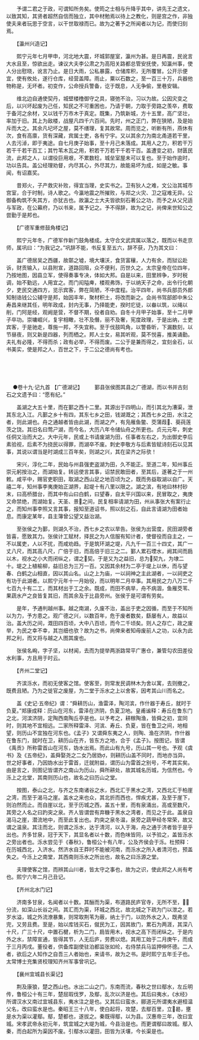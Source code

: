 <!-- { "loadSidebar": true } -->
　　予谓二君之于政，可谓知所务矣。使筠之士相与升降乎其中，讲先王之遗文，以致其知，其贤者超然自信而独立，其中材勉焉以待上之教化，则是宫之作，非独使夫来者玩思于空言，以干世取禄而已。故为之著予之所闻者以为记，而使归刻焉。

　　【瀛州兴造记】

　　熙宁元年七月甲申，河北地大震，坏城郭屋室，瀛州为甚。是日再震，民讹言大水且至，惊欲出走。谏议大夫李公肃之为高阳关路都总管安抚使，知瀛州事，使人分出慰晓，讹言乃止。是日大雨，公私暴露，仓储库积，无所覆冒。公开示便宜，使有攸处，遂行仓库，经营盖障。雨止，粟以石数之，至一百三十万，兵器他物称是，无坏者。初变作，公命授兵警备，讫于既息，人无争偷，里巷安辑。

　　维北边自通使契丹，城壁楼橹御守之具，寝弛不治，习以为故。公因灾变之后，以兴坏起废为己任，知民之不可重困也，乃请于朝，力取于旁路之羡卒，费取于备河之余材，又以钱千万市木于真定。既集，乃筑新城，方十五里，高广坚壮，率加于旧。其上为敌楼，战屋凡四千六百间。先时，州之正门，弊在狭陋，及是始斥而大之。其余凡圮坏之屋，莫不缮理，复其故常。周而览之，听断有所，燕休有次，食有高廪，货有深藏，宾属士吏，各有宁宇。又以其余力为南北甬道若干里，人去污淖，即于夷途。自七月庚子始事，至十月己未落成。其用人之力，积若干万若干千若干百工；其竹苇木瓦之用，积若干万若干千若干百。盖遭变之初，财匮民流，此邦之人，以谓役巨用艰，不累数稔，城垒室屋未可以复也。至于始作逾时，功以告具。盖公经理劝督，内尽其心，外尽其力，故能易坏为成，如是之敏。事闻，有诏嘉奖。

　　昔郑火，子产救灾补败，得宜当理，史实书之。卫有狄人之难，文公治其城市宫室，合于时制，诗人歌之。今瀛地震之所摧败，与郑之火灾、卫之寇难无异。公御备构筑不失其方，亦犹古也。故瀛之士大夫皆欲刻石著公之功，而予之从父兄适与军政，在公幕府，乃以书来，属予记之。予不得辞，故为之记，尚俾来世知公之尝勤于是邦也。

　　【广德军重修鼓角楼记】

　　熙宁元年冬，广德军作新门鼓角楼成。太守合文武宾属以落之，既而以书走京师，属巩曰：“为我记之。”巩辞不能，书反复至五六，辞不获，乃为其文曰：

　　盖广德居吴之西疆，故鄣之墟，境大壤沃，食货富穰，人力有余，而狱讼赴诉，财贡输入，以县附宣，道路回阻，众不便利，历世久之。太宗皇帝在位四年，乃按地图，因县立军，使得奏事专决，体如大邦。自是以来，田里辨争，岁时税调，始不勤远，人用宜之。而门闳隘庳，楼观弗饰，于以纳天子之命，出令行化朝夕，吏民交通四方，览示宾客，弊在简陋，不中度程。治平四年，尚书兵部员外郎知制诰钱公公辅守是邦，始因丰年，聚材积土，将改而新之。会尚书驾部郎中朱公寿昌来继其任，明年政成，封内无事，乃择能吏，揆时庀徒，以畚以筑，以绳以削，门阿是经，观阙是营，不督不期，役者自劝。自冬十月甲子始事，至十二月甲子卒功。崇墉崛兴，复宇相瞰，壮不及僭，丽不及奢，宪度政理，于是出纳，士吏宾客，于是驰走，尊施一邦，不失宜称。至于伐鼓鸣角，以警昏昕，下漏数刻，以节昼夜，则又新是四器，列而栖之。邦人士女，易其听观，莫不悦喜，推美诵勤。夫礼有必隆，不得而杀；政有必举，不得而废。二公于是兼而得之，宜刻金石，以书美实，使是邦之人，百世之下，于二公之德尚有考也。 
　

　




　

　
●卷十九·记九首
【广德湖记】
　　鄞县张侯图其县之广德湖，而以书并古刻石之文遗予曰：“愿有纪。”

　　盖湖之大五十里，而在鄞之西十二里。其源出于四明山，而引其北为漕渠，泄其东北入江。凡鄞之乡十有四，其东七乡之田，钱湖溉之；其西七乡之田，水注之者，则此湖也。舟之通越者皆由此湖，而湖之产，有凫雁鱼鳖、茭蒲葭、葵莼莲茨之饶。其旧名曰莺ㄕ湖，而今名，大历八年令储仙舟之所更也。贞元元年，刺史任侗又治而大之。大中元年，民或上书请废湖为田，任事者左右之，为出御史李后素验视，后素不为挠民以得罪，而湖卒不废。刺史李敬方与后素皆赋诗刻石以见其事，其说以谓当是时湖成三百年矣，则湖之兴，其在梁齐之际欤！

　　宋兴，淳化二年，民始与州县强吏盗湖为田，久不能正。至道二年，知州事丘崇元躬按治之，而湖始复。转运使言其事，诏禁民敢田者，至其后，遂著之于一州敕。咸平中，赐官吏职田，取湖之西山足之地百顷为之，既而务益取湖以自广。天禧二年，知州事李夷庚始正湖界，起堤十有八里以限之。湖之滨，有地曰林村砂末，曰高桥腊台，而其中有山曰白鹤，曰望春，自太平兴国以来，民冒取之，夷庚又命禁绝，而湖始复。天圣、景之间，民复相率请湖为田，州从事张大有案行止之，而知州事李照又言其事，报知至道诏书，照以刻之石，自此言请湖为田者始息。而康定某年，县主簿曾公望又益治湖。

　　至张侯之为鄞，则湖久不治，西七乡之农以旱告。张侯为出营度，民田湖旁者皆喜，愿致其力。张侯计工赋材，择民之为人信服有知计者，使督役而自主之，一不以属吏，人以不扰，而咸劝趋。于是筑环湖之堤，凡九千一百三十四丈，其广一丈八尺，而其高八尺，广倍于旧，而高倍于旧三之二。鄞人累石堙水，阙其间而扃以木，视水之小大而闭纵之，谓之契。于是又为之益旧，总为契九，为埭二十。堤之上植榆柳，益旧总为三万一百。又因其余材为二亭于堤上以休，而与望春、白鹤之山相直，因以其山名。山之上为庙，一以祠神之主此湖者，一以祠吏之有功于此湖者。以熙宁元年十一月始役，而以明年二月卒事。其用民之力八万二千七百九十有二工，而其材出于工之余。既成，而田不病旱，舟不病涸，鱼雁茭苇、果蔬水产之良皆复其旧，而其余及于比县旁州。张侯于是可谓有劳矣。

　　是年，予通判越州事。越之南湖，久废不治，盖出于吏之因循，而至于不知所以为力，予方患之。观广德之兴，以数百年，危于废者数矣，繇屡有人，故益以治。盖大历之间，溉田四百顷，大中八百顷，而今二千顷矣。则人之存亡，政之废举，为民之幸不幸，其岂细也欤？故为之书，尚俾来者知毋废前人之功，以永为此邦之利，而又将与越之人图其废也。

　　张侯名峋，字子坚，以材闻，去而为提举两浙路常平广惠仓，兼管勾农田差役水利事，方且用于时云。

　　【齐州二堂记】

　　齐滨泺水，而初无使客之馆。使客至，则常发民调林木为舍以寓，去则撤之，既费且陋。乃为之徙官之废屋，为二堂于泺水之上以舍客，因考其山川而名之。

　　盖《史记·五帝纪》谓：“舜耕历山，渔雷泽，陶河滨，作什器于寿丘，就时于负夏。”郑康成释：历山在河东，雷泽在济阴，负夏卫地。皇甫谧释：寿丘在鲁东门之北，河滨济阴，定陶西南陶丘亭是也。以予考之，耕稼陶渔，皆舜之初，宜同时，则其地不宜相远。二家所释雷泽、河滨、寿丘、负夏，皆在鲁卫之间，地相望，则历山不宜独在河东也。《孟子》又谓舜东夷之人，则陶、渔在济阴，作什器在鲁东门，就时在卫，耕历山在齐，皆东方之地，合于《孟子》。按图记，皆谓《禹贡》所称雷首山在河东，妫水出焉。而此山有九号，历山其一号也。予观《虞书》及《五帝纪》，盖舜娶尧之二女乃居妫，则耕历山盖不同时，而地亦当异。世之好事者，乃因妫水出于雷首，迁就附益，谓历山为雷首之别号，不考其实矣。由是言之，则图记皆谓齐之南山为历山，舜所耕处，故其城名历城，为信然也。今泺上之北堂，其南则历山也，故名之曰历山之堂。

　　按图，泰山之北，与齐之东南诸谷之水，西北汇于黑水之湾，又西北汇于柏崖之湾，而至于渴马之崖。盖水之来也众，其北折而西也，悍疾尤甚，及至于崖下，则泊然而止。而自崖以北，至于历城之西，盖五十里，而有泉涌出，高或至数尺，其旁之人名之曰趵突之泉。齐人皆谓尝有弃糠于黑水之湾者，而见之于此。盖泉自渴马之崖，潜流地中，而至此复出也。趵突之泉冬温，泉旁之蔬甲经冬常荣，故又谓之温泉。其注而北，则谓之泺水，达于清河，以入于海，舟之通于济者皆于是乎出也。齐多甘泉，冠于天下，其显名者以十数，而色味皆同，以予验之，盖皆泺水之旁出者也。泺水尝见于《春秋》，鲁桓公十有八年，公及齐侯会于泺。杜预释：在历城西北，入济水。然济水自王莽时不能被河南，而泺水之所入者清河也，预盖失之。今泺上之南堂，其西南则泺水之所出也，故名之曰泺源之堂。

　　夫理使客之馆，而辨其山川者，皆太守之事也，故为之识，使此邦之人尚有考也。熙宁六年二月己丑记。

　　【齐州北水门记】

　　济南多甘泉，名闻者以十数。其酾而为渠，布道路民庐官寺，无所不至，分流，如深山长谷之间。其汇而为渠，环城之西北，故北城之下疏为门以泄之。若岁水溢，城之外流潦暴集，则常取荆苇为蔽，纳土于门，以防外水之入，既弗坚完，又劳且费。至是，始以库钱买石，僦民为工，因其故门，累石为两涯，其深八十尺，广三十尺，中置石楗，析为二门，扃皆用木，视水之高下而闭纵之。于是内外之水，禁障宣通，皆得其节，人无后庐，劳费以熄。其用工始于二月庚午，而成于三月丙戌。董役者，供备库副使驻泊都监张如纶，右侍禁兵马监押伸怀德。二人者，欲后之人知作之自吾三人者始也，来请书，故为之书。是时熙宁五年壬子也。太常博士充集贤校理知齐州军事曾巩记。

　　【襄州宜城县长渠记】

　　荆及康狼，楚之西山也。水出二山之门，东南而流，春秋之世曰鄢水，左丘明传，鲁桓公十有三年，楚屈瑕伐罗，及鄢，乱次以济是也。其后曰夷水，《水经》所谓汉水又南过宜城县东，夷水注之是也。又其后曰蛮水，郦道元所谓夷水避桓温父名，改曰蛮水是也。秦昭王三十八年，使白起将，攻楚，去鄢百里，立曷，壅是水为渠以灌鄢。鄢，楚都也，遂拔之。秦既得鄢，以为县。汉惠帝三年，改曰宜城。宋孝武帝永初元年，筑宜城之大堤为城，今县治是也。而更谓鄢曰故城。鄢入秦，而白起所为渠因不废。引鄢水以灌田，田皆为沃壤，今长渠是也。

